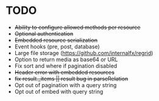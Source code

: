 # TODO
* ~~Ability to configure allowed methods per resource~~
* ~~Optional authentication~~
* ~~Embedded resource serialization~~
* Event hooks (pre, post, database)
* Large file storage (https://github.com/internalfx/regrid)
* Option to return media as base64 or URL
* Fix sort and where if pagination disabled
* ~~Header error with embedded resources~~
* ~~fix result._items || result bug in parseRelation~~
* Opt out of pagination with a query string
* Opt out of embed with query string
